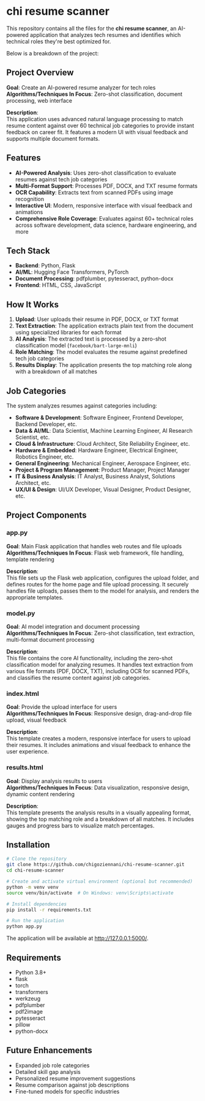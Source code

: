 # **chi resume scanner**  

This repository contains all the files for the **chi resume scanner**, an AI-powered application that analyzes tech resumes and identifies which technical roles they're best optimized for.

Below is a breakdown of the project:  

## **Project Overview**  

**Goal**: Create an AI-powered resume analyzer for tech roles  
**Algorithms/Techniques In Focus**: Zero-shot classification, document processing, web interface  

**Description**:  
This application uses advanced natural language processing to match resume content against over 60 technical job categories to provide instant feedback on career fit. It features a modern UI with visual feedback and supports multiple document formats.  

## **Features**  

- **AI-Powered Analysis**: Uses zero-shot classification to evaluate resumes against tech job categories  
- **Multi-Format Support**: Processes PDF, DOCX, and TXT resume formats  
- **OCR Capability**: Extracts text from scanned PDFs using image recognition  
- **Interactive UI**: Modern, responsive interface with visual feedback and animations  
- **Comprehensive Role Coverage**: Evaluates against 60+ technical roles across software development, data science, hardware engineering, and more  

## **Tech Stack**  

- **Backend**: Python, Flask  
- **AI/ML**: Hugging Face Transformers, PyTorch  
- **Document Processing**: pdfplumber, pytesseract, python-docx  
- **Frontend**: HTML, CSS, JavaScript  

## **How It Works**  

1. **Upload**: User uploads their resume in PDF, DOCX, or TXT format  
2. **Text Extraction**: The application extracts plain text from the document using specialized libraries for each format  
3. **AI Analysis**: The extracted text is processed by a zero-shot classification model (`facebook/bart-large-mnli`)  
4. **Role Matching**: The model evaluates the resume against predefined tech job categories  
5. **Results Display**: The application presents the top matching role along with a breakdown of all matches  

## **Job Categories**  

The system analyzes resumes against categories including:  

- **Software & Development**: Software Engineer, Frontend Developer, Backend Developer, etc.  
- **Data & AI/ML**: Data Scientist, Machine Learning Engineer, AI Research Scientist, etc.  
- **Cloud & Infrastructure**: Cloud Architect, Site Reliability Engineer, etc.  
- **Hardware & Embedded**: Hardware Engineer, Electrical Engineer, Robotics Engineer, etc.  
- **General Engineering**: Mechanical Engineer, Aerospace Engineer, etc.  
- **Project & Program Management**: Product Manager, Project Manager  
- **IT & Business Analysis**: IT Analyst, Business Analyst, Solutions Architect, etc.  
- **UX/UI & Design**: UI/UX Developer, Visual Designer, Product Designer, etc.  

## **Project Components**  

### **app.py**  

**Goal**: Main Flask application that handles web routes and file uploads  
**Algorithms/Techniques In Focus**: Flask web framework, file handling, template rendering  

**Description**:  
This file sets up the Flask web application, configures the upload folder, and defines routes for the home page and file upload processing. It securely handles file uploads, passes them to the model for analysis, and renders the appropriate templates.  

### **model.py**  

**Goal**: AI model integration and document processing  
**Algorithms/Techniques In Focus**: Zero-shot classification, text extraction, multi-format document processing  

**Description**:  
This file contains the core AI functionality, including the zero-shot classification model for analyzing resumes. It handles text extraction from various file formats (PDF, DOCX, TXT), including OCR for scanned PDFs, and classifies the resume content against job categories.  

### **index.html**  

**Goal**: Provide the upload interface for users  
**Algorithms/Techniques In Focus**: Responsive design, drag-and-drop file upload, visual feedback  

**Description**:  
This template creates a modern, responsive interface for users to upload their resumes. It includes animations and visual feedback to enhance the user experience.  

### **results.html**  

**Goal**: Display analysis results to users  
**Algorithms/Techniques In Focus**: Data visualization, responsive design, dynamic content rendering  

**Description**:  
This template presents the analysis results in a visually appealing format, showing the top matching role and a breakdown of all matches. It includes gauges and progress bars to visualize match percentages.  

## **Installation**  

```bash
# Clone the repository
git clone https://github.com/chigoziennani/chi-resume-scanner.git
cd chi-resume-scanner

# Create and activate virtual environment (optional but recommended)
python -m venv venv
source venv/bin/activate  # On Windows: venv\Scripts\activate

# Install dependencies
pip install -r requirements.txt

# Run the application
python app.py

```
The application will be available at http://127.0.0.1:5000/.

## **Requirements**
- Python 3.8+
- flask
- torch
- transformers
- werkzeug
- pdfplumber
- pdf2image
- pytesseract
- pillow
- python-docx

## **Future Enhancements**
- Expanded job role categories
- Detailed skill gap analysis
- Personalized resume improvement suggestions
- Resume comparison against job descriptions
- Fine-tuned models for specific industries
